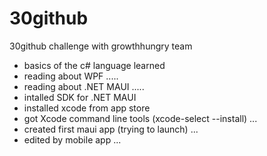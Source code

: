 # 30github

30github challenge with growthhungry team

- basics of the c# language learned
- reading about WPF .....
- reading about .NET MAUI .....
- intalled SDK for .NET MAUI
- installed xcode from app store
- got Xcode command line tools (xcode-select --install) ...
- created first maui app (trying to launch) ...
- edited by mobile app ...